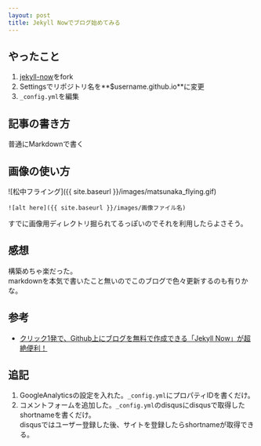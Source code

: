 ```yaml
---
layout: post
title: Jekyll Nowでブログ始めてみる
---
```


## やったこと
1. [jekyll-now](https://github.com/barryclark/jekyll-now)をfork
1. Settingsでリポジトリ名を**$username.github.io**に変更
1. ```_config.yml```を編集

## 記事の書き方
普通にMarkdownで書く

## 画像の使い方
![松中フライング]({{ site.baseurl }}/images/matsunaka_flying.gif)  
```
![alt here]({{ site.baseurl }}/images/画像ファイル名)
```  
すでに画像用ディレクトリ掘られてるっぽいのでそれを利用したらよさそう。

## 感想
構築めちゃ楽だった。  
markdownを本気で書いたこと無いのでこのブログで色々更新するのも有りかな。

## 参考
* [クリック1発で、Github上にブログを無料で作成できる「Jekyll Now」が超絶便利！](http://plus.appgiga.jp/masatolan/2015/01/13/55047/)

## 追記
1. GoogleAnalyticsの設定を入れた。```_config.yml```にプロパティIDを書くだけ。
1. コメントフォームを追加した。```_config.yml```のdisqusにdisqusで取得したshortnameを書くだけ。  
disqusではユーザー登録した後、サイトを登録したらshortnameが取得できる。
